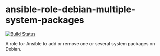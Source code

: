 ansible-role-debian-multiple-system-packages
============================================

[![Build Status](https://travis-ci.org/9fv/ansible-role-debian-system-packages-helper.svg?branch=master)](https://travis-ci.org/9fv/ansible-role-debian-system-packages-helper)

A role for Ansible to add or remove one or several system packages on Debian.
